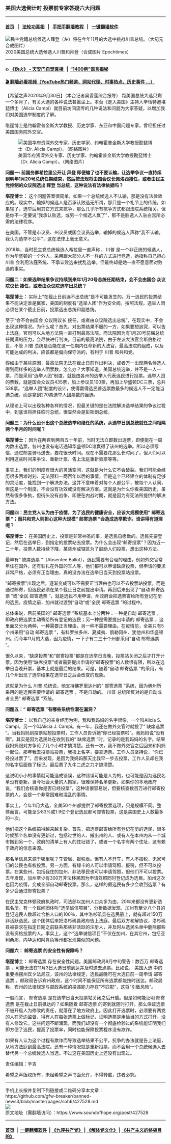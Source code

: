 ### 美国大选倒计时 投票前专家答疑六大问题
------------------------

#### [首页](https://github.com/gfw-breaker/banned-news3/blob/master/README.md) &nbsp;&nbsp;|&nbsp;&nbsp; [法轮功真相](https://github.com/begood0513/basic/blob/master/README.md)  &nbsp;&nbsp;|&nbsp;&nbsp; [手把手翻墙教程](https://github.com/gfw-breaker/guides/wiki)  &nbsp;&nbsp;|&nbsp;&nbsp; [一键翻墙软件](https://github.com/gfw-breaker/nogfw/blob/master/README.md)  



<div><img alt="民主党籍总统候选人拜登（左）将在今年11月的大选中挑战川普总统。（大纪元合成图片）" src="https://img.soundofhope.org/2020-08/1597780652623.jpg"/>
<br/><figcaption class="caption">
 2020美国总统大选候选人川普和拜登（合成图片 Epochtimes）
</figcaption></div><hr/>

#### 💥 [《伪火》 - 天安门自焚真相 ](http://158.247.195.190:10000/videos/blog/weihuo.html)&nbsp; |&nbsp; [“1400例”谎言揭秘  ](http://158.247.195.190:10000/videos/blog/jiexi1400.html)

#### [ 🎬  翻墙必看视频（YouTube热门频道、网站代理、时事热点、历史事件 ...）](https://github.com/gfw-breaker/links/blob/master/banned.md)

<div><div class="Content__Wrapper sc-1bvya0-0 grZQxZ">
 <p class="meta-top">
  <span class="meta">
   【希望之声2020年9月30日】（本台记者吴香莲综合报导）
  </span>
  距美国总统大选只剩一个多月了，有关大选的各种说法甚嚣尘上。本台《走入美国》主持人辛恬特邀堪琵博士（Alicia Campi）就目前坊间流传的几种说法和问题为大家答疑，以增加我们对美国选举制度的了解。
 </p>
 <p>
  堪琵博士是约翰霍普金斯大学教授、历史学家、东亚和中国问题专家，曾经担任过美国国务院外交官。
 </p>
 <figure class="OImage__StyledFigure-sc-1lfley0-0 hHSfVg">
  <img alt="美国华府资深外交专家、历史学家、约翰霍普金斯大学教授勘琵博士（Dr. Alicia Campi）。（网络图片）" src="https://img.soundofhope.org/2020-07/aliciacampi-headshot-2_sm-1595541310683.jpg"/>
  <br/><figcaption>
   美国华府资深外交专家、历史学家、约翰霍普金斯大学教授勘琵博士（Dr. Alicia Campi）。（网络图片）
  </figcaption>
 </figure>
 <p>
  <strong>
   问题一: 前国务卿希拉里公开让
   <ok href="/term/3365">
    拜登
   </ok>
   即便输了也不要认输，让选举争议一直持续到明年1月20号总统任期结束，然后按法规将由国会议长佩洛西接任，或者由民主党控制的众议院选出
   <ok href="/term/3365">
    拜登
   </ok>
   当总统，这种说法有法律依据吗？
  </strong>
 </p>
 <div class="AD_Embed__Wrap-sc-1xslmin-0 igMuqX module desktop">
  <div>
  </div>
 </div>
 <p>
  <strong>
   堪琵博士：
  </strong>
  这个问题答案很简单，如果一个总统候选人不认输，那是没有法律效应的。现实中，输掉的候选人是否承认败选无所谓，那只是一个礼节上的传统。如果输了，选举后用其它方式来抗争，那么几乎所有抗争方式都跟法院系统相关。但是你不一定要说“我承认败选，或另一个候选人赢了”，那不是胜选人入驻白宫所必需的法律程序。
 </p>
 <p>
  在美国，不管是市议员、州议员或国会议员选举，输掉的候选人声称“我不认输，我认为选举不公平”，这在法律上毫无意义。
 </p>
 <p>
  2016年，当时民主党总统候选人希拉里一直声称，
  <ok href="/term/1041">
   川普
  </ok>
  是一个非正统的候选人，作为华盛顿的一个外人，采用跟大部分人不一样的方式进行竞选，她指称自己担心
  <ok href="/term/1041">
   川普
  </ok>
  会利用法庭系统、不承认败选来扰乱选举。但最终却是她一直不愿意面对败选的事实。
 </p>
 <p>
  <strong>
   问题二：如果选举结果争议持续到来年1月20号总统任期结束，会不会由国会
   <ok href="/term/13702">
    众议院议长
   </ok>
   接任，或者由众议院选举出总统？
  </strong>
 </p>
 <p>
  <strong>
   堪琵博士：
  </strong>
  实际上“在截止日前选不出总统”是不可能发生的。万一选民的投票结果不能决定谁是赢家，美国的制度有“选举人团”作为安全阀。按照法规，选举人团必须在某个截止日前，投票选出总统和副总统。
 </p>
 <p>
  至于“会不会由国会
  <ok href="/term/13702">
   众议院议长
  </ok>
  接任，或者由众议院选出总统”，在现实中，不会出现这种情况。为什么呢？首先，对出票结果不服的一方，如果要想追究，可以告上法庭。官司可以从地方法院一直打到最高法院。而法院因为有1月20号前届总统任期满的压力，会尽快进行判决。目前的最高法院，由于左派大法官金斯伯格过世，不管
  <ok href="/term/1041">
   川普
  </ok>
  总统是否能在这一任期内任命新的大法官，最高法院的组成，以及可能达成的判决，应该都是偏向保守派的，有利于
  <ok href="/term/1041">
   川普
  </ok>
  和共和党。
 </p>
 <p>
  假如由于某些原因，最高法院无法在截止日前作出判决，或者万一出现两名候选人得到同样多的选举人团票数，怎么办？大家知道，美国总统选举，并不是一人一票，而是采用“选举人团”制度，就是由各州的选举人代表选民进行投票。选举人团的票数，就是国会众议员435票，加上参议员100票，再加上华盛顿DC三票，总共538票。“选举人团”制度的设计，使得赢得选民普选票数最多的候选人不一定能当选总统，而是拿到270票选举人团票数的当选。
 </p>
 <p>
  从理论上可以出现各种各样的情况，但最关键的是在法院解决选举结果的争议过程中，到底谁将担任临时总统，很显然会是彭斯副总统。
 </p>
 <p>
  <strong>
   问题三：为什么设计出这个总统选举和继任的系统，从选举日到总统就任之间相隔两个半月的时间呢？
  </strong>
 </p>
 <div class="AD_Embed__Wrap-sc-1xslmin-0 igMuqX module desktop">
  <div>
  </div>
 </div>
 <p>
  <strong>
   堪琵博士：
  </strong>
  因为在两百到两百五十年前，当时无法立即数出选票，即便能在一周内数出选票，各州也没有电话通知华盛顿DC谁赢得了该州的选举。所以必须写信，通过邮差骑马送去，要花很长时间。现在不需要花那么长时间了，但人们可以利用这些时间来争论、重新计票、告上法庭重新验票等等。
 </p>
 <p>
  事实上，我们的制度有很大的灵活空间，这就是为什么它不会破裂。我们可能会经历很多困难时刻、无法预料一两百年以后的事情，但是这个已经建立的体制有足够的灵活度，能找到一个解决办法。这并不意味着对每个人都公平，被每个人认同，但这是一个制度，不会没有功效或没有解决方案。这就是为什么你看美国历史，虽然有很多争执，但街头没有战争，即便在内战时期，就是因为有宪法所提供的解决方法。
 </p>
 <p>
  <strong>
   问题四：民主党人认为由于疫情，为了选民的健康安全，应该大规模使用“
   <ok href="/term/293116">
    邮寄选票
   </ok>
   ”；而共和党人则担心这种大规模“
   <ok href="/term/293116">
    邮寄选票
   </ok>
   ”会造成选举欺诈。谁讲得有道理呢？
  </strong>
 </p>
 <p>
  <strong>
   堪琵博士：
  </strong>
  在美国历史上，投票是非常神圣的事，是选民自愿做的。选民先要登记，然后在选举日，到指定的投票站去投票。为什么会出现“邮寄投票”？因为近一二十年，投票人数持续下降，某些州或辖区为了鼓励人们投票，想出这种方法。
 </p>
 <p>
  最早有“
  <ok href="/term/315157">
   缺席选票
  </ok>
  ”（Absentee Ballot），选民需要有合理的理由。例如外交官常年住在国外，还有驻扎在外国的军人等，他们都可以申请缺席投票，但申请的要求非常严格，必须有正当理由，真的没办法在选举日当天到投票站投票。
 </p>
 <p>
  “邮寄投票”出现之后，逐渐变成可以不需要正当理由也可以不去投票站投票，而是通过邮寄，但选民必须在某个截止日之前提出申请。再到后来出现了“自动
  <ok href="/term/293116">
   邮寄选票
  </ok>
  ”或“全民
  <ok href="/term/293116">
   邮寄选票
  </ok>
  ”，就是选民不用申请，州政府会把选票寄给所有登记在册的选民。疫情之前，加州就过渡到“自动“或”全民
  <ok href="/term/293116">
   邮寄选票
  </ok>
  ”的过程中。
 </p>
 <p>
  总体来说，目前美国的“
  <ok href="/term/293116">
   邮寄选票
  </ok>
  ”系统基本上分两种：一种是自动
  <ok href="/term/293116">
   邮寄选票
  </ok>
  ，即政府把选票主动寄给所有登记的选民；另一种是需要提出申请的
  <ok href="/term/293116">
   邮寄选票
  </ok>
  ，这里面又分为两种，一种需要正当理由，另一种不需要理由。在疫情前，全美只有5个州采用“自动
  <ok href="/term/293116">
   邮寄选票
  </ok>
  ”，有科罗拉多州、夏威夷、俄勒冈州、犹他州和华盛顿州。而今年11月的大选，因为疫情，一下子有二三十个州都采用“自动
  <ok href="/term/293116">
   邮寄选票
  </ok>
  ”。
 </p>
 <p>
  很久以来，“缺席投票”和“邮寄投票”都是在选举日当晚，投票站关闭之后才打开计票。因为使用“缺席投票”或者需要提出申请的“邮寄投票”的人数很有限，所以在选举日当晚开票，基本上就是最后的结果。可是，随着“自动
  <ok href="/term/293116">
   邮寄选票
  </ok>
  ”的采用，有几个州出现了选举结果在选举日之后会改变的现象。
 </p>
 <div class="AD_Embed__Wrap-sc-1xslmin-0 igMuqX module desktop">
  <div>
  </div>
 </div>
 <p>
  这就是为什么
  <ok href="/term/1041">
   川普
  </ok>
  总统说，他支持佛罗里达州的“
  <ok href="/term/293116">
   邮寄选票
  </ok>
  ”系统，因为佛州所采用的是选民需要申请的
  <ok href="/term/293116">
   邮寄选票
  </ok>
  ，不是自动的。
  <ok href="/term/1041">
   川普
  </ok>
  总统所反对的是自动或者全民“
  <ok href="/term/293116">
   邮寄选票
  </ok>
  ”系统。
 </p>
 <p>
  <strong>
   问题五：“
   <ok href="/term/293116">
    邮寄选票
   </ok>
   ”有哪些系统性潜在漏洞？
  </strong>
 </p>
 <p>
  <strong>
   堪琵博士：
  </strong>
  以我自己的亲身经历为例，我和我妈妈的名字很像，一个叫Alicia S. Campi，另一个叫Alicia J. Campi。有一年，我还在做外交官时就投了“
  <ok href="/term/315157">
   缺席选票
  </ok>
  ”。当我妈妈到投票站想投票时，工作人员告诉她“你已经投票啦”。我妈妈说“没有啊”。其实是因为选民处在收到我的“
  <ok href="/term/315157">
   缺席选票
  </ok>
  ”时，记录的是我妈妈的名字。结果我妈妈跟对方争论了几个小时才搞清楚。还有一次，我不做外交官之后回来和妈妈一起住。那年我去投票站投票，我报上名字，要拿选票。工作人员坚持说，“你已经投过票了”。后来发现，是因为我妈妈那天比我早一步去投票，工作人员却在我的名字后面做了标记。最后费了九牛二虎之力才搞清楚。
 </p>
 <p>
  这说明小小的事情就可能造成错误，这种错误可能是人为的，也可能是因为选民名单没有更新。当今社会大量的人搬家，很难保持名单更新。如果你的本地政府说，“我们会核查你是否已经投票”，这种话很容易说，但要核查数百万进行邮寄投票的人，会是一个非常困难和混乱的事情。
 </p>
 <p>
  事实上，今年11月大选，全美50个州都提供了邮寄投票选项，只是规模不同。整体而言，可能至少83%或1.9亿个登记选民都可邮寄投票，这是美国史上人数最多的一次。
 </p>
 <p>
  他们把这个系统搞得越来越复杂。首先，把选票邮寄给所有登记在册的选民，很多时候那个名单没有更新过，包括过世的人、搬出州的人、或有人在本州内从一个城市搬到另一个，政府的清单上有人的住址错了，或者一个名字有两个住址，这有赖于政府的信息来源。
 </p>
 <p>
  那名单信息来源于哪里呢？车管局、报税表。但有人不开车，有人不报税，无家可归的公民也有权投票。另一方面，有绿卡的人可以申请驾照、报税，但不可以投票。在某些州，包括我住的加州，非法移民也可以申请驾照，但他们不可以投票。去年发现，加州至少有300万非法移民因为申请驾照同时登记成为选民。加州这次也因为疫情，变成全部自动邮寄投票。那么，这样的假选民有多少会收到选票？有多少会通过邮寄投票？
 </p>
 <p>
  在民主党克林顿政府执政时，司法部以加州人口众多为由，20年来都没有更新选民名册。有一个民间团体叫“选举诚信项目”，分析数据发现，加州有至少八个县的登记选民人数超过合格人口的100％，其中洛杉矶县在选民册上，就有超过150万非活跃选民。这个团体后来把洛杉矶县政府告上法庭。最后双方和解协议，洛杉矶县被要求在指定日期之前联系那些非活跃的注册人，并及时从选民名单中删除那些没有资格投票的人。事实上，这个“选举诚信项目”不仅在加州，在其它州，包括亚利桑那、内华达和阿肯色等州都发现类似的问题。
 </p>
 <div class="AD_Embed__Wrap-sc-1xslmin-0 igMuqX module desktop">
  <div>
  </div>
 </div>
 <p>
  <strong>
   问题六：
   <ok href="/term/293116">
    邮寄选票
   </ok>
   的安全性有保障吗？
  </strong>
 </p>
 <p>
  <strong>
   堪琵博士：
  </strong>
  <ok href="/term/293116">
   邮寄选票
  </ok>
  存在安全性问题。美国邮政局8月中旬警告：数百万
  <ok href="/term/293116">
   邮寄选票
  </ok>
  ，可能无法在11月3日大选日前到达并及时送去点票。比如说，
  <ok href="/term/3741">
   美国大选
  </ok>
  中的重要摇摆州宾夕法尼亚，该州的法律规定，选民最晚可在大选日前一周申请
  <ok href="/term/293116">
   邮寄选票
  </ok>
  。邮政局告诉宾州政府，这个时间不能保证所有选票都能按时送达。邮政局称，宾州的法律规定与邮政系统的投递能力存在“不匹配”，这将“引致风险”。
 </p>
 <p>
  一般而言，
  <ok href="/term/293116">
   邮寄选票
  </ok>
  是在选举日当天投票站关闭之后开启。但是如何能证明
  <ok href="/term/293116">
   邮寄选票
  </ok>
  是在截止日前抵达的？如果随着
  <ok href="/term/293116">
   邮寄选票
  </ok>
  的寄到就随时打开，那么保证选票不被开启人为修改的责任，就落在了地方政府上。因此打开选票时，必须要有两党的人在旁边监督，得有人在每张选票上做标记，证明选票是用恰当的方式打开，没有人修改它。这些问题不断涌现，而我们却没有一个彻底检验过的系统能证明我们即方便了选民，提高了投票率，同时也能保障投票程序没有欺诈。
 </p>
 <p>
  如果有人认为这个过程有欺诈而导致选举结果不公平，抗争的办法就是告上法庭，从地方法庭到最高法院。还有一种情况就是重新投票，而不会用一个总统候选人去替代另一个总统候选人当选。不过这在美国历史上还没有出现过。
 </p>
 <p class="meta-btm">
  责任编辑：辛吉
 </p>
 <p class="meta-btm">
  希望之声版权所有，未经希望之声书面允许，不得转载，违者必究。
 </p>
</div>
</div>
<hr/>
手机上长按并复制下列链接或二维码分享本文章：<br/>
https://github.com/gfw-breaker/banned-news3/blob/master/pages/soh6/427528.md <br/>
<a href='https://github.com/gfw-breaker/banned-news3/blob/master/pages/soh6/427528.md'><img src='https://github.com/gfw-breaker/banned-news3/blob/master/pages/soh6/427528.md.png'/></a> <br/>
原文地址（需翻墙访问）：https://www.soundofhope.org/post/427528


------------------------
#### [首页](https://github.com/gfw-breaker/banned-news3/blob/master/README.md) &nbsp;|&nbsp; [一键翻墙软件](https://github.com/gfw-breaker/nogfw/blob/master/README.md) &nbsp;| [《九评共产党》](https://github.com/gfw-breaker/9ping.md/blob/master/README.md#九评之一评共产党是什么) | [《解体党文化》](https://github.com/gfw-breaker/jtdwh.md/blob/master/README.md) | [《共产主义的终极目的》](https://github.com/gfw-breaker/gczydzjmd.md/blob/master/README.md)


<img src='http://gfw-breaker.win/banned-news3/pages/soh6/427528.md' width='0px' height='0px'/>